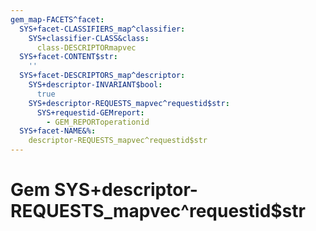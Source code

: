 ```yaml
---
gem_map-FACETS^facet:
  SYS+facet-CLASSIFIERS_map^classifier:
    SYS+classifier-CLASS&class:
      class-DESCRIPTORmapvec
  SYS+facet-CONTENT$str:
    ''
  SYS+facet-DESCRIPTORS_map^descriptor:
    SYS+descriptor-INVARIANT$bool:
      true
    SYS+descriptor-REQUESTS_mapvec^requestid$str:
      SYS+requestid-GEMreport:
        - GEM_REPORToperationid
  SYS+facet-NAME&%:
    descriptor-REQUESTS_mapvec^requestid$str
---
```

# Gem SYS+descriptor-REQUESTS_mapvec^requestid$str


